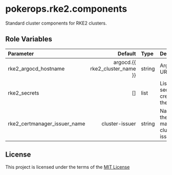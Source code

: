 # pokerops.rke2.components

Standard cluster components for RKE2 clusters.

## Role Variables

| Parameter                    |                        Default | Type   | Description                              | Required |
| :--------------------------- | -----------------------------: | :----- | :--------------------------------------- | :------- |
| rke2_argocd_hostname         | argocd.{{ rke2_cluster_name }} | string | Argocd URL                               | no       |
| rke2_secrets                 |                             [] | list   | List of secrets to create in the cluster | no       |
| rke2_certmanager_issuer_name |                 cluster-issuer | string | Name of the cert-manager cluster issuer  | no       |

## License

This project is licensed under the terms of the [MIT License](https://opensource.org/license/mit)
